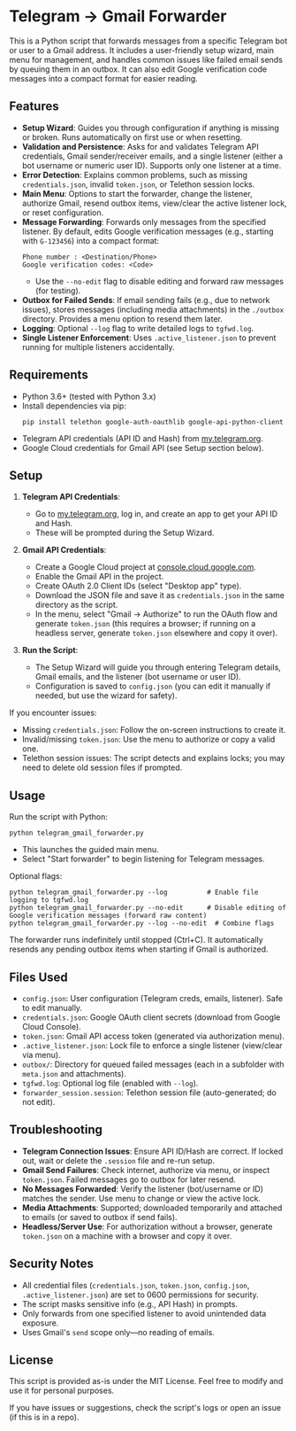 # Telegram → Gmail Forwarder

This is a Python script that forwards messages from a specific Telegram bot or user to a Gmail address. It includes a user-friendly setup wizard, main menu for management, and handles common issues like failed email sends by queuing them in an outbox. It can also edit Google verification code messages into a compact format for easier reading.

## Features
- **Setup Wizard**: Guides you through configuration if anything is missing or broken. Runs automatically on first use or when resetting.
- **Validation and Persistence**: Asks for and validates Telegram API credentials, Gmail sender/receiver emails, and a single listener (either a bot username or numeric user ID). Supports only one listener at a time.
- **Error Detection**: Explains common problems, such as missing `credentials.json`, invalid `token.json`, or Telethon session locks.
- **Main Menu**: Options to start the forwarder, change the listener, authorize Gmail, resend outbox items, view/clear the active listener lock, or reset configuration.
- **Message Forwarding**: Forwards only messages from the specified listener. By default, edits Google verification messages (e.g., starting with `G-123456`) into a compact format:
  ```
  Phone number : <Destination/Phone>
  Google verification codes: <Code>
  ```
  - Use the `--no-edit` flag to disable editing and forward raw messages (for testing).
- **Outbox for Failed Sends**: If email sending fails (e.g., due to network issues), stores messages (including media attachments) in the `./outbox` directory. Provides a menu option to resend them later.
- **Logging**: Optional `--log` flag to write detailed logs to `tgfwd.log`.
- **Single Listener Enforcement**: Uses `.active_listener.json` to prevent running for multiple listeners accidentally.

## Requirements
- Python 3.6+ (tested with Python 3.x)
- Install dependencies via pip:
  ```
  pip install telethon google-auth-oauthlib google-api-python-client
  ```
- Telegram API credentials (API ID and Hash) from [my.telegram.org](https://my.telegram.org).
- Google Cloud credentials for Gmail API (see Setup section below).

## Setup
1. **Telegram API Credentials**:
   - Go to [my.telegram.org](https://my.telegram.org), log in, and create an app to get your API ID and Hash.
   - These will be prompted during the Setup Wizard.

2. **Gmail API Credentials**:
   - Create a Google Cloud project at [console.cloud.google.com](https://console.cloud.google.com).
   - Enable the Gmail API in the project.
   - Create OAuth 2.0 Client IDs (select "Desktop app" type).
   - Download the JSON file and save it as `credentials.json` in the same directory as the script.
   - In the menu, select "Gmail → Authorize" to run the OAuth flow and generate `token.json` (this requires a browser; if running on a headless server, generate `token.json` elsewhere and copy it over).

3. **Run the Script**:
   - The Setup Wizard will guide you through entering Telegram details, Gmail emails, and the listener (bot username or user ID).
   - Configuration is saved to `config.json` (you can edit it manually if needed, but use the wizard for safety).

If you encounter issues:
- Missing `credentials.json`: Follow the on-screen instructions to create it.
- Invalid/missing `token.json`: Use the menu to authorize or copy a valid one.
- Telethon session issues: The script detects and explains locks; you may need to delete old session files if prompted.

## Usage
Run the script with Python:
```
python telegram_gmail_forwarder.py
```
- This launches the guided main menu.
- Select "Start forwarder" to begin listening for Telegram messages.

Optional flags:
```
python telegram_gmail_forwarder.py --log          # Enable file logging to tgfwd.log
python telegram_gmail_forwarder.py --no-edit      # Disable editing of Google verification messages (forward raw content)
python telegram_gmail_forwarder.py --log --no-edit  # Combine flags
```

The forwarder runs indefinitely until stopped (Ctrl+C). It automatically resends any pending outbox items when starting if Gmail is authorized.

## Files Used
- `config.json`: User configuration (Telegram creds, emails, listener). Safe to edit manually.
- `credentials.json`: Google OAuth client secrets (download from Google Cloud Console).
- `token.json`: Gmail API access token (generated via authorization menu).
- `.active_listener.json`: Lock file to enforce a single listener (view/clear via menu).
- `outbox/`: Directory for queued failed messages (each in a subfolder with `meta.json` and attachments).
- `tgfwd.log`: Optional log file (enabled with `--log`).
- `forwarder_session.session`: Telethon session file (auto-generated; do not edit).

## Troubleshooting
- **Telegram Connection Issues**: Ensure API ID/Hash are correct. If locked out, wait or delete the `.session` file and re-run setup.
- **Gmail Send Failures**: Check internet, authorize via menu, or inspect `token.json`. Failed messages go to outbox for later resend.
- **No Messages Forwarded**: Verify the listener (bot/username or ID) matches the sender. Use menu to change or view the active lock.
- **Media Attachments**: Supported; downloaded temporarily and attached to emails (or saved to outbox if send fails).
- **Headless/Server Use**: For authorization without a browser, generate `token.json` on a machine with a browser and copy it over.

## Security Notes
- All credential files (`credentials.json`, `token.json`, `config.json`, `.active_listener.json`) are set to 0600 permissions for security.
- The script masks sensitive info (e.g., API Hash) in prompts.
- Only forwards from one specified listener to avoid unintended data exposure.
- Uses Gmail's `send` scope only—no reading of emails.

## License
This script is provided as-is under the MIT License. Feel free to modify and use it for personal purposes.

If you have issues or suggestions, check the script's logs or open an issue (if this is in a repo).